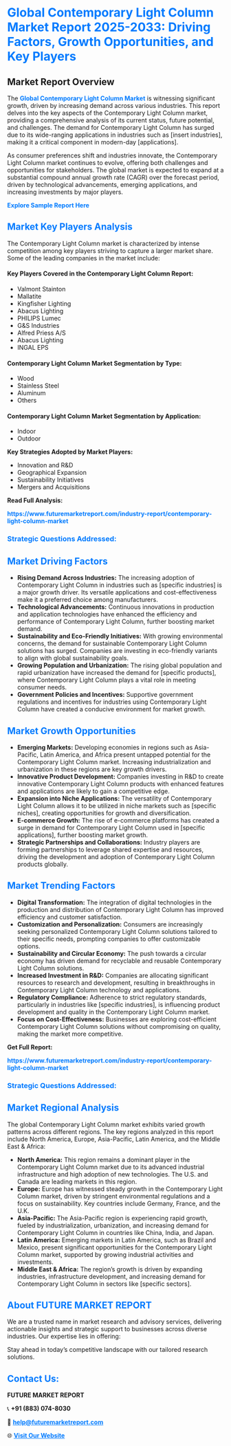 <h1 style="color: #007BFF;">Global Contemporary Light Column Market Report 2025-2033: Driving Factors, Growth Opportunities, and Key Players</h1>

<section id="overview">
<h2>Market Report Overview</h2>
<p>The <a href="https://www.futuremarketreport.com/industry-report/contemporary-light-column-market" style="color: #007BFF; text-decoration: none;"><strong>Global Contemporary Light Column Market</strong></a> is witnessing significant growth, driven by increasing demand across various industries. This report delves into the key aspects of the Contemporary Light Column market, providing a comprehensive analysis of its current status, future potential, and challenges. The demand for Contemporary Light Column has surged due to its wide-ranging applications in industries such as [insert industries], making it a critical component in modern-day [applications].</p>
<p>As consumer preferences shift and industries innovate, the Contemporary Light Column market continues to evolve, offering both challenges and opportunities for stakeholders. The global market is expected to expand at a substantial compound annual growth rate (CAGR) over the forecast period, driven by technological advancements, emerging applications, and increasing investments by major players.</p>
</section>

<section id="overview">
<p><a href="https://www.futuremarketreport.com/request-sample/reportId=43559" style="color: #007BFF; text-decoration: none;"><strong>Explore Sample Report Here</strong></a></p>
</section>

<section id="key-players">
<h2 style="color: #007BFF;">Market Key Players Analysis</h2>
<p>The Contemporary Light Column market is characterized by intense competition among key players striving to capture a larger market share. Some of the leading companies in the market include:</p>
<h4>Key Players Covered in the Contemporary Light Column Report:</h4>
<ul><li>Valmont Stainton</li><li>Mallatite</li><li>Kingfisher Lighting</li><li>Abacus Lighting</li><li>PHILIPS Lumec</li><li>G&amp;S Industries</li><li>Alfred Priess A/S</li><li>Abacus Lighting</li><li>INGAL EPS</li></ul>
<h4>Contemporary Light Column Market Segmentation by Type:</h4>
<ul><li>Wood</li><li>Stainless Steel</li><li>Aluminum</li><li>Others</li></ul>

<h4>Contemporary Light Column Market Segmentation by Application:</h4>
<ul><li>Indoor</li><li>Outdoor</li></ul>
<p><strong>Key Strategies Adopted by Market Players:</strong></p>
<ul>
<li>Innovation and R&D</li>
<li>Geographical Expansion</li>
<li>Sustainability Initiatives</li>
<li>Mergers and Acquisitions</li>
</ul>
</section>

<section>
<p><strong>Read Full Analysis: </strong></p><a href="https://www.futuremarketreport.com/industry-report/contemporary-light-column-market" style="color: #007BFF; text-decoration: none;"><strong>https://www.futuremarketreport.com/industry-report/contemporary-light-column-market</strong></a>
<h3 style="color: #007BFF;">Strategic Questions Addressed:</h3>
</section>

<section id="driving-factors">
<h2 style="color: #007BFF;">Market Driving Factors</h2>
<ul>
<li><strong>Rising Demand Across Industries:</strong> The increasing adoption of Contemporary Light Column in industries such as [specific industries] is a major growth driver. Its versatile applications and cost-effectiveness make it a preferred choice among manufacturers.</li>
<li><strong>Technological Advancements:</strong> Continuous innovations in production and application technologies have enhanced the efficiency and performance of Contemporary Light Column, further boosting market demand.</li>
<li><strong>Sustainability and Eco-Friendly Initiatives:</strong> With growing environmental concerns, the demand for sustainable Contemporary Light Column solutions has surged. Companies are investing in eco-friendly variants to align with global sustainability goals.</li>
<li><strong>Growing Population and Urbanization:</strong> The rising global population and rapid urbanization have increased the demand for [specific products], where Contemporary Light Column plays a vital role in meeting consumer needs.</li>
<li><strong>Government Policies and Incentives:</strong> Supportive government regulations and incentives for industries using Contemporary Light Column have created a conducive environment for market growth.</li>
</ul>
</section>

<section id="growth-opportunities">
<h2 style="color: #007BFF;">Market Growth Opportunities</h2>
<ul>
<li><strong>Emerging Markets:</strong> Developing economies in regions such as Asia-Pacific, Latin America, and Africa present untapped potential for the Contemporary Light Column market. Increasing industrialization and urbanization in these regions are key growth drivers.</li>
<li><strong>Innovative Product Development:</strong> Companies investing in R&D to create innovative Contemporary Light Column products with enhanced features and applications are likely to gain a competitive edge.</li>
<li><strong>Expansion into Niche Applications:</strong> The versatility of Contemporary Light Column allows it to be utilized in niche markets such as [specific niches], creating opportunities for growth and diversification.</li>
<li><strong>E-commerce Growth:</strong> The rise of e-commerce platforms has created a surge in demand for Contemporary Light Column used in [specific applications], further boosting market growth.</li>
<li><strong>Strategic Partnerships and Collaborations:</strong> Industry players are forming partnerships to leverage shared expertise and resources, driving the development and adoption of Contemporary Light Column products globally.</li>
</ul>
</section>

<section id="trending-factors">
<h2 style="color: #007BFF;">Market Trending Factors</h2>
<ul>
<li><strong>Digital Transformation:</strong> The integration of digital technologies in the production and distribution of Contemporary Light Column has improved efficiency and customer satisfaction.</li>
<li><strong>Customization and Personalization:</strong> Consumers are increasingly seeking personalized Contemporary Light Column solutions tailored to their specific needs, prompting companies to offer customizable options.</li>
<li><strong>Sustainability and Circular Economy:</strong> The push towards a circular economy has driven demand for recyclable and reusable Contemporary Light Column solutions.</li>
<li><strong>Increased Investment in R&D:</strong> Companies are allocating significant resources to research and development, resulting in breakthroughs in Contemporary Light Column technology and applications.</li>
<li><strong>Regulatory Compliance:</strong> Adherence to strict regulatory standards, particularly in industries like [specific industries], is influencing product development and quality in the Contemporary Light Column market.</li>
<li><strong>Focus on Cost-Effectiveness:</strong> Businesses are exploring cost-efficient Contemporary Light Column solutions without compromising on quality, making the market more competitive.</li>
</ul>
</section>

<section>
<p><strong>Get Full Report: </strong></p><a href="https://www.futuremarketreport.com/industry-report/contemporary-light-column-market" style="color: #007BFF; text-decoration: none;"><strong>https://www.futuremarketreport.com/industry-report/contemporary-light-column-market</strong></a>
<h3 style="color: #007BFF;">Strategic Questions Addressed:</h3>
</section>


<section id="regional-analysis">
<h2 style="color: #007BFF;">Market Regional Analysis</h2>
<p>The global Contemporary Light Column market exhibits varied growth patterns across different regions. The key regions analyzed in this report include North America, Europe, Asia-Pacific, Latin America, and the Middle East & Africa:</p>
<ul>
<li><strong>North America:</strong> This region remains a dominant player in the Contemporary Light Column market due to its advanced industrial infrastructure and high adoption of new technologies. The U.S. and Canada are leading markets in this region.</li>
<li><strong>Europe:</strong> Europe has witnessed steady growth in the Contemporary Light Column market, driven by stringent environmental regulations and a focus on sustainability. Key countries include Germany, France, and the U.K.</li>
<li><strong>Asia-Pacific:</strong> The Asia-Pacific region is experiencing rapid growth, fueled by industrialization, urbanization, and increasing demand for Contemporary Light Column in countries like China, India, and Japan.</li>
<li><strong>Latin America:</strong> Emerging markets in Latin America, such as Brazil and Mexico, present significant opportunities for the Contemporary Light Column market, supported by growing industrial activities and investments.</li>
<li><strong>Middle East & Africa:</strong> The region’s growth is driven by expanding industries, infrastructure development, and increasing demand for Contemporary Light Column in sectors like [specific sectors].</li>
</ul>
</section>

<footer>
<h2 style="color: #007BFF;">About FUTURE MARKET REPORT</h2>
<p>We are a trusted name in market research and advisory services, delivering actionable insights and strategic support to businesses across diverse industries. Our expertise lies in offering:</p>

<p>Stay ahead in today’s competitive landscape with our tailored research solutions.</p>

<h2 style="color: #007BFF;">Contact Us:</h2>
<p><strong>FUTURE MARKET REPORT</strong></p>
<p>📞 <strong>+91 (883) 074-8030</strong></p>
<p>📧 <strong><a href="mailto:help@futuremarketreport.com" style="color: #007BFF;">help@futuremarketreport.com</a></strong></p>
<p>🌐 <strong><a href="https://www.futuremarketreport.com/" style="color: #007BFF;">Visit Our Website</a></strong></p>
</footer>